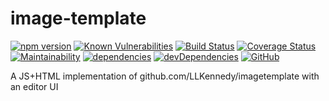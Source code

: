 # image-template

[![npm version](https://badge.fury.io/js/image-template.svg)](https://badge.fury.io/js/image-template)
[![Known Vulnerabilities](https://snyk.io/test/github/LLKennedy/image-template/badge.svg)](https://snyk.io/test/github/LLKennedy/image-template)
[![Build Status](https://travis-ci.org/LLKennedy/image-template.svg?branch=master)](https://travis-ci.org/LLKennedy/image-template)
[![Coverage Status](https://coveralls.io/repos/github/LLKennedy/image-template/badge.svg?branch=master)](https://coveralls.io/github/LLKennedy/image-template?branch=master)
[![Maintainability](https://api.codeclimate.com/v1/badges/8ef10da71a07f660c347/maintainability)](https://codeclimate.com/github/LLKennedy/image-template/maintainability)
[![dependencies](https://david-dm.org/LLKennedy/image-template/status.svg)](https://david-dm.org/LLKennedy/image-template)
[![devDependencies](https://david-dm.org/LLKennedy/image-template/dev-status.svg)](https://david-dm.org/LLKennedy/image-template?type=dev)
[![GitHub](https://img.shields.io/github/license/LLKennedy/image-template.svg)](https://github.com/LLKennedy/image-template/blob/master/LICENSE)

A JS+HTML implementation of github.com/LLKennedy/imagetemplate with an editor UI
